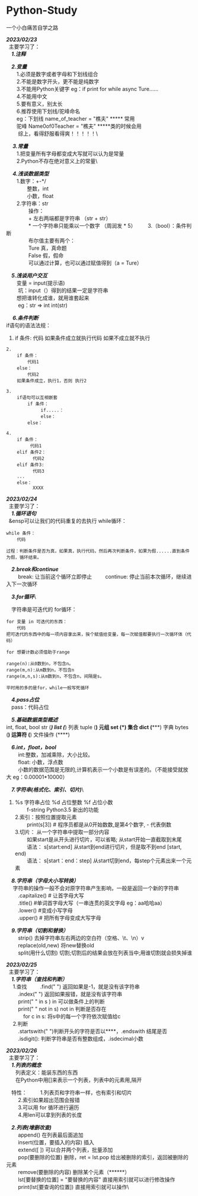 # Python-Study
一个小白痛苦自学之路

___2023/02/23___\
 &ensp;主要学习了：\
 ___&ensp;&ensp;1.注释___
 
 ___&ensp;&ensp;2.变量___\
 &ensp;&ensp;&ensp;&ensp;1.必须是数字或者字母和下划线组合\
 &ensp;&ensp;&ensp;&ensp;2.不能是数字开头，更不能是纯数字\
 &ensp;&ensp;&ensp;&ensp;3.不能用Python关键字 eg：if print for while async Ture......\
 &ensp;&ensp;&ensp;&ensp;4.不能用中文\
 &ensp;&ensp;&ensp;&ensp;5.要有意义，别太长\
 &ensp;&ensp;&ensp;&ensp;6.推荐使用下划线/驼峰命名 \
 &ensp;&ensp;&ensp;&ensp;eg：下划线 name_of_teacher = "樵夫"  ***** 常用\
 &ensp;&ensp;&ensp;&ensp;驼峰 Name0of0Teacher = "樵夫"   *****类的时候会用\
 &ensp;&ensp;&ensp;&ensp;     综上，看得舒服看得爽！！！！！\
 
 ___&ensp; &ensp;3.常量___\
 &ensp;&ensp;&ensp;&ensp;1.把变量所有字母都变成大写就可以认为是常量\
 &ensp;&ensp;&ensp;&ensp;2.Python不存在绝对意义上的常量\
 
 ___&ensp; &ensp;4.浅谈数据类型___\
&ensp;&ensp;&ensp;&ensp;1.数字：+-*/ \
&ensp;&ensp;&ensp;&ensp;&ensp;&ensp;&ensp;&ensp;整数，int\
&ensp;&ensp;&ensp;&ensp;&ensp;&ensp;&ensp;&ensp;小数，float\
&ensp;&ensp;&ensp;&ensp;2.字符串：str\
&ensp;&ensp;&ensp;&ensp;&ensp;&ensp;&ensp;&ensp; 操作：\
&ensp;&ensp;&ensp;&ensp;&ensp;&ensp;&ensp;&ensp; +  左右两端都是字符串 （str + str）\
&ensp;&ensp;&ensp;&ensp;&ensp;&ensp;&ensp;&ensp; *  一个字符串只能乘以一个数字 （周润发 * 5）
&ensp;&ensp;&ensp;&ensp;3.（bool）：条件判断\
&ensp;&ensp;&ensp;&ensp;&ensp;&ensp;&ensp;&ensp; 布尔值主要有两个：\
&ensp;&ensp;&ensp;&ensp;&ensp;&ensp;&ensp;&ensp; Ture 真，真命题\
&ensp;&ensp;&ensp;&ensp;&ensp;&ensp;&ensp;&ensp; False 假，假命\
&ensp;&ensp;&ensp;&ensp;&ensp;&ensp;&ensp;&ensp; 可以通过计算，也可以通过赋值得到（a = Ture）

 ___&ensp;&ensp;5.浅谈用户交互___\
 &ensp;&ensp;&ensp;&ensp;变量 = input(提示语)\
 &ensp;&ensp;&ensp;&ensp;       坑：input（）得到的结果一定是字符串\
 &ensp;&ensp;&ensp;&ensp;想把谁转化成谁，就用谁套起来\
 &ensp;&ensp;&ensp;&ensp;       eg：str => int     int(str)
        
 ___&ensp; &ensp;6.条件判断___\
 if语句的语法法规：
 
   1.
        if 条件:
             代码
         如果条件成立就执行代码
         如果不成立就不执行
         
    2.
        if 条件：
            代码1
        else：
            代码2
        如果条件成立，执行1，否则 执行2

    3.
        if语句可以互相嵌套
            if 条件：
                 if.....：
                 else：
            else：

    4.
        if 条件：
             代码1
        elif 条件2：
              代码2
        elif 条件3:
              代码3
        ...
        else：
              XXXX

 
 ___2023/02/24___\
&ensp;主要学习了：\
 ___&ensp;&ensp;1.循环语句___\
 &ensp;&ensp可以让我们的代码重复的去执行
while循环：

    while 条件：
        代码
        
    过程：判断条件是否为真，如果真，执行代码，然后再次判断条件，如果为假......直到条件为假，循环结束。
    
 ___&ensp;&ensp;2.break和continue___\
&ensp;&ensp;&ensp;&ensp;  break: 让当前这个循环立即停止
&ensp;&ensp;&ensp;&ensp;  continue: 停止当前本次循环，继续进入下一次循环

 ___&ensp;&ensp;3.for循环___\
 
&ensp;&ensp;字符串是可迭代的
 for循环：
    
    for 变量 in 可迭代的东西：
        代码
    把可迭代的东西中的每一项内容拿出来，挨个赋值给变量，每一次赋值都要执行一次循环体（代码）

    for 想要计数必须借助于range

    range(n):从0数到n，不包含n。
    range(m,n):从m数到n，不包含n
    range(m,n,s):从m数到n，不包含n，间隔是s。

    平时用的多的是for，while一般写死循环
    
 ___&ensp;&ensp;4.pass占位___\
 &ensp;&ensp;pass：代码占位
 
 ___&ensp;&ensp;5.基础数据类型概述___\
 int, float, bool
 str  (*****)
 list (*****)    列表
 tuple (**)      元组
 set   (*)       集合
 dict  (*****)   字典
 bytes (****)
 运算符  (****)
 文件操作 (****)
 
 ___&ensp;&ensp;6.int，float，bool___\
&ensp;&ensp;&ensp;&ensp; int:整数，加减乘除，大小比较。\
&ensp;&ensp;&ensp;&ensp; float: 小数，浮点数\
&ensp;&ensp;&ensp;&ensp; 小数的数据范围是无限的,计算机表示一个小数是有误差的。（不能接受就放大 eg：0.00001*10000）
 
 ___&ensp;&ensp;7.字符串(格式化、索引、切片)___\
1.  %s 字符串占位     %d  占位整数      %f  占位小数\
&ensp;&ensp;&ensp;&ensp;   f-string Python3.5 新出的功能\
2.索引：按照位置提取元素\
&ensp;&ensp;&ensp;&ensp;   print(s[3])  # 程序员都是从0开始数数,是第4个数字, -  代表倒数\
3.切片： 从一个字符串中提取一部分内容\
&ensp;&ensp;&ensp;&ensp;   如果start是从开头进行切片，可以省略;  从start开始一直截取到末尾\
&ensp;&ensp;&ensp;&ensp;   语法： s[start:end] 从start到end进行切片，但是取不到end [start, end)\
&ensp;&ensp;&ensp;&ensp;   语法： s[start：end：step] 从start切到end，每step个元素出来一个元素

 ___&ensp;&ensp;8.字符串（字母大小写转换）___\
&ensp;&ensp;    字符串的操作一般不会对原字符串产生影响，一般是返回一个新的字符串\
&ensp;&ensp;&ensp;&ensp;    .capitalize() # 让首字母大写\
&ensp;&ensp;&ensp;&ensp;    .title()  #单词首字母大写（一串连贯的英文字母 eg：aa哈哈aa）\
&ensp;&ensp;&ensp;&ensp;    .lower()  #变成小写字母\
&ensp;&ensp;&ensp;&ensp;    .upper()  # 把所有字母变成大写字母

 ___&ensp;&ensp;9.字符串（切割和替换）___\
&ensp;&ensp;&ensp;&ensp;     strip()  去掉字符串左右两边的空白符（空格、\t、\n）v\
&ensp;&ensp;&ensp;&ensp;     replace(old,new)  将new替换old\
&ensp;&ensp;&ensp;&ensp;     split(用什么切割)  切割;切割后的结果会放在列表当中;用谁切割就会损失掉谁

 ___2023/02/25___\
&ensp;主要学习了：\
 ___&ensp;&ensp;1.字符串（查找和判断）___\
&ensp;&ensp; 1.查找
&ensp;&ensp;&ensp;&ensp;     .find(" ")    返回如果是-1，就是没有该字符串\
&ensp;&ensp;&ensp;&ensp;     .index(" ")   返回如果报错，就是没有该字符串\
&ensp;&ensp;&ensp;&ensp;     print(" " in s )      in  可以做条件上的判断\
&ensp;&ensp;&ensp;&ensp;     print(" " not in s)   not in  判断是否存在\
&ensp;&ensp;&ensp;&ensp;&ensp;&ensp;     for c in s:     将s中的每一个字符依次赋值给c\
&ensp;&ensp; 2.判断\
&ensp;&ensp;&ensp;&ensp;      .startswith("  ")判断开头的字符是否以****，.endswith 结尾是否\
&ensp;&ensp;&ensp;&ensp;      .isdigit():      判断字符串是否有整数组成，.isdecimal小数

 ___2023/02/26___\
&ensp;主要学习了：\
 ___&ensp;&ensp;1.列表的概念___\
&ensp;&ensp;&ensp; 列表定义：能装东西的东西\
&ensp;&ensp;&ensp; 在Python中用[]来表示一个列表，列表中的元素用,隔开

&ensp;&ensp;特性：
&ensp;&ensp;&ensp;&ensp;   1.列表页和字符串一样，也有索引和切片\
&ensp;&ensp;&ensp;&ensp;   2.索引如果超出范围会报错\
&ensp;&ensp;&ensp;&ensp;   3.可以用 for 循环进行遍历\
&ensp;&ensp;&ensp;&ensp;   4.用len可以拿到列表的长度

 ___&ensp;&ensp;2.列表(增删改查)___\
&ensp;&ensp;&ensp;&ensp;   append()                        在列表最后面追加\
&ensp;&ensp;&ensp;&ensp;   insert(位置，要插入的内容)        插入\
&ensp;&ensp;&ensp;&ensp;   extend([ ])                     可以合并两个列表，批量添加\
&ensp;&ensp;&ensp;&ensp;   pop(要删除的位置)                删除，ret = lst.pop  给出被删除的索引，返回被删除的元素\
&ensp;&ensp;&ensp;&ensp;   remove(要删除的内容)             删除某个元素（******）\
&ensp;&ensp;&ensp;&ensp;   lst[要替换的位置] = "要替换的内容"   直接用索引就可以进行修改操作\
&ensp;&ensp;&ensp;&ensp;   print(lst[要查询的位置])         直接用索引就可以操作\

